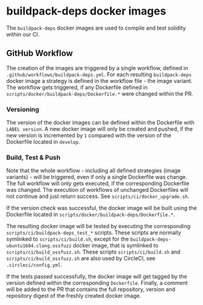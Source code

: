 # buildpack-deps docker images

The `buildpack-deps` docker images are used to compile and test solidity within our CI.

## GitHub Workflow

The creation of the images are triggered by a single workflow, defined in `.github/workflows/buildpack-deps.yml`.
For each resulting `buildpack-deps` docker image a strategy is defined in the workflow file - the image variant.
The workflow gets triggered, if any Dockerfile defined in `scripts/docker/buildpack-deps/Dockerfile.*` were changed
within the PR.

### Versioning

The version of the docker images can be defined within the Dockerfile with `LABEL version`. A new docker image
will only be created and pushed, if the new version is incremented by `1` compared with the version of the Dockerfile
located in `develop`.

### Build, Test & Push

Note that the whole workflow - including all defined strategies (image variants) - will be triggered,
even if only a single Dockerfile was change. The full workflow will only gets executed, if the corresponding
Dockerfile was changed. The execution of workflows of unchanged Dockerfiles will not continue and just return success. 
See `scripts/ci/docker_upgrade.sh`.

If the version check was successful, the docker image will be built using the Dockerfile located in
`scripts/docker/buildpack-deps/Dockerfile.*`.

The resulting docker image will be tested by executing
the corresponding `scripts/ci/buildpack-deps_test_*` scripts. These scripts are normally symlinked to `scripts/ci/build.sh`,
except for the `buildpack-deps-ubuntu1604.clang.ossfuzz` docker image, that is symlinked to `scripts/ci/build_ossfuzz.sh`.
These scripts `scripts/ci/build.sh` and `scripts/ci/build_ossfuzz.sh` are also used by CircleCI, see `.circleci/config.yml`.

If the tests passed successfully, the docker image will get tagged by the version defined within the corresponding `Dockerfile`.
Finally, a comment will be added to the PR that contains the full repository, version and repository digest
of the freshly created docker image.